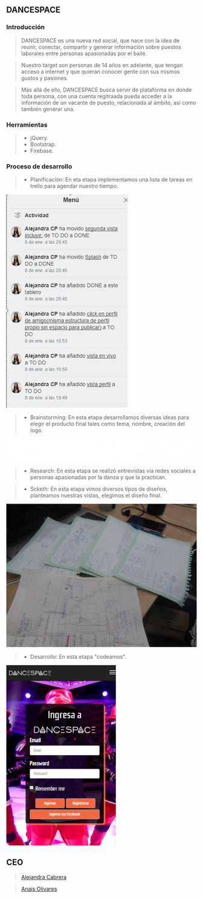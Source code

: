 ## DANCESPACE

### Introducción
>DANCESPACE es una nueva red social, que nace con la idea de reunir, conectar, compartir y generar información sobre puestos laborales entre personas apasionadas por el baile.

>Nuestro target son personas de 14 años en adelante, que tengan acceso a internet y que quieran conocer gente con sus mismos gustos y pasiones.

>Más allá de ello, DANCESPACE busca servir de plataforma en donde toda persona, con una cuenta regitraada pueda acceder a la información de un vacante de puesto, relacionada al ámbito, así como también generar una.

### Herramientas
> * jQuery.
>* Bootstrap.
>* Firebase.

### Proceso de desarrollo
>* Planificación: En eta etapa implementamos una lista de tareas en trello para agendar nuestro tiempo.

![sketch](assets/images/DANCE.png)
> * Brainstorming: En esta etapa desarrollamos diversas ideas para elegir el producto final tales como tema, nombre, creación del logo.

![sketch](assets/images/LOGOSPACE.png)


> * Research: En esta etapa se realizó entrevistas vía redes sociales a personas apasionadas por la danza y que la practican.


>* Scketh: En esta etapa vimos diversos tipos de diseños, planteamos nuestras vistas, elegimos el diseño final.

![sketch](assets/images/sketch.jpg)

>* Desarrollo: En esta etapa "codeamos".

![sketch](assets/images/mobile.png)

## CEO
>[Alejandra Cabrera](https://github.com/AlejandraCP)

>[Anais Olivares](https://github.com/AnaisOlivares)
